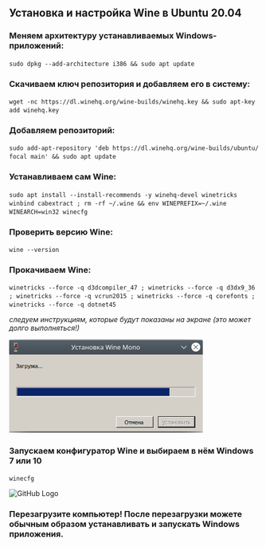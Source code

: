 ## Установка и настройка Wine в Ubuntu 20.04

### Меняем архитектуру устанавливаемых Windows-приложений:

`sudo dpkg --add-architecture i386 && sudo apt update`

### Скачиваем ключ репозитория и добавляем его в систему:

`wget -nc https://dl.winehq.org/wine-builds/winehq.key && sudo apt-key add winehq.key`

### Добавляем репозиторий:

`sudo add-apt-repository 'deb https://dl.winehq.org/wine-builds/ubuntu/ focal main' && sudo apt update`

### Устанавливаем сам Wine:

`sudo apt install --install-recommends -y winehq-devel winetricks winbind cabextract ; rm -rf ~/.wine && env WINEPREFIX=~/.wine WINEARCH=win32 winecfg`

### Проверить версию Wine:

`wine --version`

### Прокачиваем Wine:

`winetricks --force -q d3dcompiler_47 ; winetricks --force -q d3dx9_36 ; winetricks --force -q vcrun2015 ; winetricks --force -q corefonts ; winetricks --force -q dotnet45`

*следуем инструкциям, которые будут показаны на экране (это может долго выполняться!)*

![GitHub Logo](images/wine_mono.png)

### Запускаем конфигуратор Wine и выбираем в нём Windows 7 или 10

`winecfg`

![GitHub Logo](images/winecfg.png)

### Перезагрузите компьютер! После перезагрузки можете обычным образом устанавливать и запускать Windows приложения.










